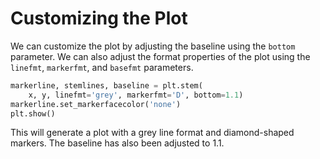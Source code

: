 # Customizing the Plot

We can customize the plot by adjusting the baseline using the `bottom` parameter. We can also adjust the format properties of the plot using the `linefmt`, `markerfmt`, and `basefmt` parameters.

```python
markerline, stemlines, baseline = plt.stem(
    x, y, linefmt='grey', markerfmt='D', bottom=1.1)
markerline.set_markerfacecolor('none')
plt.show()
```

This will generate a plot with a grey line format and diamond-shaped markers. The baseline has also been adjusted to 1.1.

#
